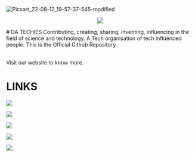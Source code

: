 ![Picsart_22-08-12_19-57-37-545-modified](https://user-images.githubusercontent.com/102758905/184380213-93fc2a05-dcc4-44d0-adaa-8432e9ff9bc8.png)

<p align="center">
<img src="https://komarev.com/ghpvc/?username=datechies&color=ff69b4&style=flat-square" />
</p>
# DA TECHIES
Contributing, creating, sharing, inventing, influencing in the field of science and technology. A Tech organisation of tech influenced people. This is the Official Github Repository
<br> <br>

Visit our website to know more.

# LINKS
<p align="left">
  <a href="https://datechies.in" target="_blank"><img src="https://img.shields.io/badge/Website%20-datechies.in-blue?style=for-the-badge&logo=website"></a>

  <a href="https://www.youtube.com/datechies" target="_blank"><img src="https://img.shields.io/badge/Youtube-Da%20Techies%20-red?style=for-the-badge&logo=youtube"></a>
  
  <a href="https://www.instagram.com/datechies" target="_blank"><img src="https://img.shields.io/badge/Instagram%20-%40datechies-orange?style=for-the-badge&logo=instagram"></a>

  <a href="https://github.com/datechies" target="_blank"><img src="https://img.shields.io/badge/GitHub-DaTechies%20-lightgrey?style=for-the-badge&logo=github"></a>

  <a href="https://twitter.com/datechiestweet" target="_blank"><img src="https://img.shields.io/badge/Twitter-@datechiestweet%20-blue?style=for-the-badge&logo=twitter"></a>

</p>




